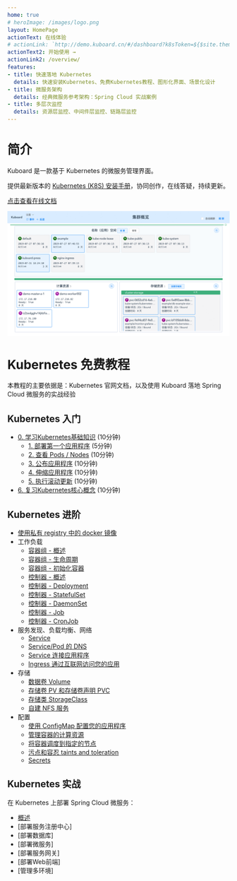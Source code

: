 ```yaml
---
home: true
# heroImage: /images/logo.png
layout: HomePage
actionText: 在线体验
# actionLink: `http://demo.kuboard.cn/#/dashboard?k8sToken=${$site.themeConfig.kuboardToken}`
actionText2: 开始使用 →
actionLink2: /overview/
features:
- title: 快速落地 Kubernetes
  details: 快速安装Kubernetes、免费Kubernetes教程、图形化界面、场景化设计
- title: 微服务架构
  details: 经典微服务参考架构：Spring Cloud 实战案例
- title: 多层次监控
  details: 资源层监控、中间件层监控、链路层监控
---
```


# 简介

Kuboard 是一款基于 Kubernetes 的微服务管理界面。

提供最新版本的 [Kubernetes (K8S) 安装手册](https://www.kuboard.cn/install/install-k8s.html)，协同创作，在线答疑，持续更新。

[点击查看在线文档](https://www.kuboard.cn/#from_github)

![Demo](./overview/README.assets/1564841972085.gif)


# Kubernetes 免费教程

本教程的主要依据是：Kubernetes 官网文档，以及使用 Kuboard 落地 Spring Cloud 微服务的实战经验

## **Kubernetes 入门**
  * [0. 学习Kubernetes基础知识](https://www.kuboard.cn/learning/k8s-basics/kubernetes-basics.html) (10分钟)
    * [1. 部署第一个应用程序](https://www.kuboard.cn/learning/k8s-basics/deploy-app.html) (5分钟)
    * [2. 查看 Pods / Nodes](https://www.kuboard.cn/learning/k8s-basics/explore.html) (10分钟)
    * [3. 公布应用程序](https://www.kuboard.cn/learning/k8s-basics/expose.html) (10分钟)
    * [4. 伸缩应用程序](https://www.kuboard.cn/learning/k8s-basics/scale.html) (10分钟)
    * [5. 执行滚动更新](https://www.kuboard.cn/learning/k8s-basics/update.html) (10分钟)
  * [6. 复习Kubernetes核心概念](https://www.kuboard.cn/learning/k8s-basics/k8s-core-concepts.html) (10分钟)

## **Kubernetes 进阶**
  * [使用私有 registry 中的 docker 镜像](https://www.kuboard.cn/learning/k8s-intermediate/private-registry.html)
  * 工作负载
    * [容器组 - 概述](https://www.kuboard.cn/learning/k8s-intermediate/workload/pod.html)
    * [容器组 - 生命周期](https://www.kuboard.cn/learning/k8s-intermediate/workload/pod-lifecycle.html)
    * [容器组 - 初始化容器](https://www.kuboard.cn/learning/k8s-intermediate/workload/init-container.html)
    * [控制器 - 概述](https://www.kuboard.cn/learning/k8s-intermediate/workload/workload.html)
    * [控制器 - Deployment](https://www.kuboard.cn/learning/k8s-intermediate/workload/wl-deployment/) 
    * [控制器 - StatefulSet](https://www.kuboard.cn/learning/k8s-intermediate/workload/wl-statefulset/) 
    * [控制器 - DaemonSet](https://www.kuboard.cn/learning/k8s-intermediate/workload/wl-daemonset/) 
    * [控制器 - Job](https://www.kuboard.cn/learning/k8s-intermediate/workload/wl-job/) 
    * [控制器 - CronJob](https://www.kuboard.cn/learning/k8s-intermediate/workload/wl-cronjob/) 
  * 服务发现、负载均衡、网络
    * [Service](https://www.kuboard.cn/learning/k8s-intermediate/service/service.html) 
    * [Service/Pod 的 DNS](https://www.kuboard.cn/learning/k8s-intermediate/service/dns.html) 
    * [Service 连接应用程序](https://www.kuboard.cn/learning/k8s-intermediate/service/connecting.html) 
    * [Ingress 通过互联网访问您的应用](https://www.kuboard.cn/learning/k8s-intermediate/service/ingress.html)
  * 存储
    * [数据卷 Volume](https://www.kuboard.cn/learning/k8s-intermediate/persistent/volume.html)
    * [存储卷 PV 和存储卷声明 PVC](https://www.kuboard.cn/learning/k8s-intermediate/persistent/pv.html)
    * [存储类 StorageClass](https://www.kuboard.cn/learning/k8s-intermediate/persistent/storage-class.html)
    * [自建 NFS 服务](https://www.kuboard.cn/learning/k8s-intermediate/persistent/nfs.html) 
  * 配置
    * [使用 ConfigMap 配置您的应用程序](https://www.kuboard.cn/learning/k8s-intermediate/config/config-map.html)
    * [管理容器的计算资源](https://www.kuboard.cn/learning/k8s-intermediate/config/computing-resource.html) 
    * [将容器调度到指定的节点](https://www.kuboard.cn/learning/k8s-intermediate/config/assign-pod-node.html) 
    * [污点和容忍 taints and toleration](https://www.kuboard.cn/learning/k8s-intermediate/config/taints-and-toleration.html) 
    * [Secrets](https://www.kuboard.cn/learning/k8s-intermediate/config/secret.html) 


## **Kubernetes 实战**

在 Kubernetes 上部署 Spring Cloud 微服务：

* [概述](/micro-service/spring-cloud/)
* [部署服务注册中心]
* [部署数据库]
* [部署微服务]
* [部署服务网关]
* [部署Web前端]
* [管理多环境]
